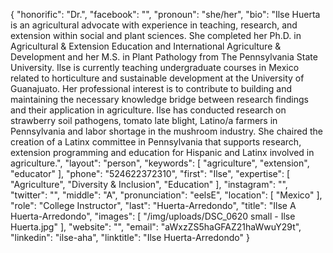 {
  "honorific": "Dr.",
  "facebook": "",
  "pronoun": "she/her",
  "bio": "Ilse Huerta is an agricultural advocate with experience in teaching, research, and extension within social and plant sciences. She completed her Ph.D. in Agricultural & Extension Education and International Agriculture & Development and her M.S. in Plant Pathology from The Pennsylvania State University. Ilse is currently teaching undergraduate courses in Mexico related to horticulture and sustainable development at the University of Guanajuato. Her professional interest is to contribute to building and maintaining the necessary knowledge bridge between research findings and their application in agriculture. Ilse has conducted research on strawberry soil pathogens, tomato late blight, Latino/a farmers in Pennsylvania and labor shortage in the mushroom industry. She chaired the creation of a Latinx committee in Pennsylvania that supports research, extension programming and education for Hispanic and Latinx involved in agriculture.",
  "layout": "person",
  "keywords": [
    "agriculture",
    "extension",
    "educator"
  ],
  "phone": "524622372310",
  "first": "Ilse",
  "expertise": [
    "Agriculture",
    "Diversity & Inclusion",
    "Education"
  ],
  "instagram": "",
  "twitter": "",
  "middle": "A",
  "pronunciation": "eelsE",
  "location": [
    "Mexico"
  ],
  "role": "College Instructor",
  "last": "Huerta-Arredondo",
  "title": "Ilse A Huerta-Arredondo",
  "images": [
    "/img/uploads/DSC_0620 small - Ilse Huerta.jpg"
  ],
  "website": "",
  "email": "aWxzZS5haGFAZ21haWwuY29t",
  "linkedin": "ilse-aha",
  "linktitle": "Ilse Huerta-Arredondo"
}